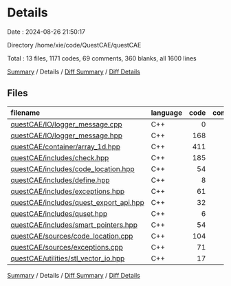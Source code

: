 # Details

Date : 2024-08-26 21:50:17

Directory /home/xie/code/QuestCAE/questCAE

Total : 13 files,  1171 codes, 69 comments, 360 blanks, all 1600 lines

[Summary](results.md) / Details / [Diff Summary](diff.md) / [Diff Details](diff-details.md)

## Files
| filename | language | code | comment | blank | total |
| :--- | :--- | ---: | ---: | ---: | ---: |
| [questCAE/IO/logger_message.cpp](/questCAE/IO/logger_message.cpp) | C++ | 0 | 0 | 1 | 1 |
| [questCAE/IO/logger_message.hpp](/questCAE/IO/logger_message.hpp) | C++ | 168 | 5 | 64 | 237 |
| [questCAE/container/array_1d.hpp](/questCAE/container/array_1d.hpp) | C++ | 411 | 12 | 84 | 507 |
| [questCAE/includes/check.hpp](/questCAE/includes/check.hpp) | C++ | 185 | 6 | 47 | 238 |
| [questCAE/includes/code_location.hpp](/questCAE/includes/code_location.hpp) | C++ | 54 | 6 | 31 | 91 |
| [questCAE/includes/define.hpp](/questCAE/includes/define.hpp) | C++ | 8 | 5 | 8 | 21 |
| [questCAE/includes/exceptions.hpp](/questCAE/includes/exceptions.hpp) | C++ | 61 | 7 | 36 | 104 |
| [questCAE/includes/quest_export_api.hpp](/questCAE/includes/quest_export_api.hpp) | C++ | 32 | 3 | 8 | 43 |
| [questCAE/includes/quset.hpp](/questCAE/includes/quset.hpp) | C++ | 6 | 6 | 10 | 22 |
| [questCAE/includes/smart_pointers.hpp](/questCAE/includes/smart_pointers.hpp) | C++ | 54 | 5 | 19 | 78 |
| [questCAE/sources/code_location.cpp](/questCAE/sources/code_location.cpp) | C++ | 104 | 4 | 18 | 126 |
| [questCAE/sources/exceptions.cpp](/questCAE/sources/exceptions.cpp) | C++ | 71 | 5 | 24 | 100 |
| [questCAE/utilities/stl_vector_io.hpp](/questCAE/utilities/stl_vector_io.hpp) | C++ | 17 | 5 | 10 | 32 |

[Summary](results.md) / Details / [Diff Summary](diff.md) / [Diff Details](diff-details.md)